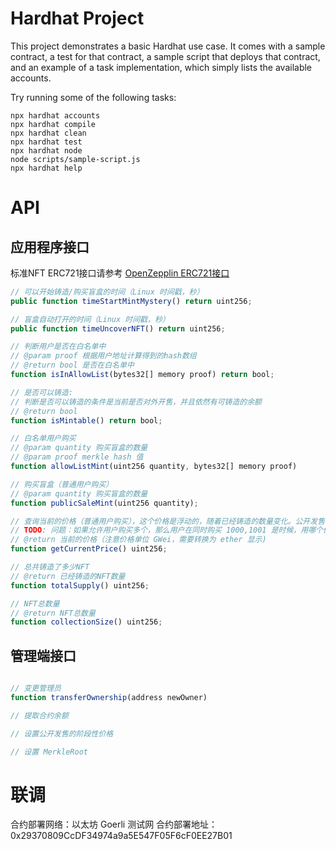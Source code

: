 # Hardhat Project

This project demonstrates a basic Hardhat use case. It comes with a sample contract, a test for that contract, a sample script that deploys that contract, and an example of a task implementation, which simply lists the available accounts.

Try running some of the following tasks:

```shell
npx hardhat accounts
npx hardhat compile
npx hardhat clean
npx hardhat test
npx hardhat node
node scripts/sample-script.js
npx hardhat help
```

# API

## 应用程序接口

标准NFT ERC721接口请参考 [OpenZepplin ERC721接口](https://docs.openzeppelin.com/contracts/3.x/api/token/erc721)

```javascript
// 可以开始铸造/购买盲盒的时间（Linux 时间戳，秒）
public function timeStartMintMystery() return uint256;

// 盲盒自动打开的时间（Linux 时间戳，秒）
public function timeUncoverNFT() return uint256;

// 判断用户是否在白名单中
// @param proof 根据用户地址计算得到的hash数组
// @return bool 是否在白名单中
function isInAllowList(bytes32[] memory proof) return bool;

// 是否可以铸造:
// 判断是否可以铸造的条件是当前是否对外开售，并且依然有可铸造的余额
// @return bool 
function isMintable() return bool;

// 白名单用户购买
// @param quantity 购买盲盒的数量
// @param proof merkle hash 值
function allowListMint(uint256 quantity, bytes32[] memory proof)

// 购买盲盒（普通用户购买）
// @param quantity 购买盲盒的数量
function publicSaleMint(uint256 quantity);

// 查询当前的价格（普通用户购买），这个价格是浮动的，随着已经铸造的数量变化。公开发售价格区间： 0.06 eth （1～1000），0.08 eth（1001～3000），0.1 eth（3001～6000）
// TODO: 问题：如果允许用户购买多个，那么用户在同时购买 1000,1001 是时候，用哪个价格？现在默认使用 1000时获得的价格。
// @return 当前的价格（注意价格单位 GWei，需要转换为 ether 显示)
function getCurrentPrice() uint256;

// 总共铸造了多少NFT 
// @return 已经铸造的NFT数量
function totalSupply() uint256;

// NFT总数量
// @return NFT总数量
function collectionSize() uint256;
```

## 管理端接口

```javascript

// 变更管理员
function transferOwnership(address newOwner)

// 提取合约余额

// 设置公开发售的阶段性价格

// 设置 MerkleRoot


```
# 联调

合约部署网络：以太坊 Goerli 测试网
合约部署地址：0x29370809CcDF34974a9a5E547F05F6cF0EE27B01

